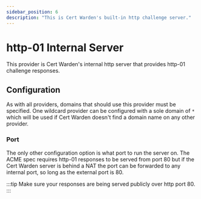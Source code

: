 ```yaml
---
sidebar_position: 6
description: "This is Cert Warden's built-in http challenge server."
---
```


# http-01 Internal Server

This provider is Cert Warden's internal http server that provides http-01 
challenge responses.

## Configuration

As with all providers, domains that should use this provider must be
specified. One wildcard provider can be configured with a sole
domain of `*` which will be used if Cert Warden doesn't find a domain
name on any other provider.

### Port

The only other configuration option is what port to run the server 
on. The ACME spec requires http-01 responses to be served from port 
80 but if the Cert Warden server is behind a NAT the port can be forwarded 
to any internal port, so long as the external port is 80.

:::tip
Make sure your responses are being served publicly over http port 80.
:::
